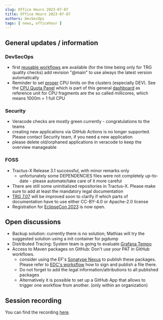 ```yaml
---
slug: Office Hours 2023-07-07
title: Office Hours 2023-07-07
authors: DevSecOps
tags: [ news, officehour ]
---
```


## General updates / information

### DevSecOps

- first [reusable workflows](https://github.com/eclipse-tractusx/sig-infra) are available (for the time being only for TRG quality checks)
  add revision "@main" to use always the latest version automatically
- Reminder to set [proper](https://eclipse-tractusx.github.io/docs/release/trg-5/trg-5-04/) CPU limits on the clusters (especially DEV). See the [CPU Quota Panel](https://grafana.dev.demo.catena-x.net/d/efa86fd1d0c121a26444b636a3f509a8/kubernetes-compute-resources-cluster?orgId=1&refresh=10s&from=now-7d&to=now&viewPanel=8) which is part of this general [dashboard](https://grafana.dev.demo.catena-x.net/d/efa86fd1d0c121a26444b636a3f509a8/kubernetes-compute-resources-cluster?orgId=1&refresh=10s&from=now-7d&to=now) as reference
  unit for CPU fragments are the so called millicores, which means 1000m = 1 full CPU

### Security

- Veracode checks are mostly green currently - congratulations to the teams
- creating new applications via GitHub Actions is no longer supported. Please contact Security team, if you need a new application
- please delete old/orphaned applications in veracode to keep the overview manageable

### FOSS

- Tractus-X Release 3.1 successful, with minor remarks only
  - unfortunately some DEPENDENCIES files were not completely up-to-date - please automate/take care of it more careful
- There are still some uninitialized repositories in Tractus-X. Please make sure to add at least the mandatory legal documentation
- [TRG 7.07](https://eclipse-tractusx.github.io/docs/release/trg-7/trg-7-07) will be improved soon to clarify if which parts of documentation have to use either CC-BY-4.0 or Apache-2.0 license
- Registration for [EclipseCon 2023](https://www.eclipsecon.org/2023/registration) is now open.

## Open discussions

- Backup solution: currently there is no solution; Mathias will try the suggested solution using a init container for pgdump
- Distributed Tracing: System team is going to evaluate [Grafana Tempo](https://grafana.com/oss/tempo/)
- Access to Maven packages on GitHub: Don't use your PAT in GitHub workflows.
  - consider using the EF's [Sonatype Nexus](https://repo.eclipse.org/) to publish these packages. Please refer to [EDC's worksflow](https://github.com/eclipse-tractusx/tractusx-edc/blob/main/.github/workflows/publish-maven.yaml) how to sign and publish a file there.
  - Do not forget to add the legal information/attributions to all published packages
  - Alternatively it is possible to set up a GitHub App that allows to trigger one workflow from another. (only within an organization)

## Session recording

You can find the
recording [here](https://bcgcatenax.sharepoint.com/:v:/r/sites/CommunitiesofPractises/Shared%20Documents/CX-CoP%20DevSecOps/Office_Hours_Regular_Recordings/CXDevSecOps%20Office%20Hours-20230707_120342-Meeting%20Recording.mp4?csf=1&web=1&e=AkaDMH).
